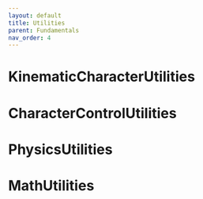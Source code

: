 ```yaml
---
layout: default
title: Utilities
parent: Fundamentals
nav_order: 4
---
```


# KinematicCharacterUtilities

# CharacterControlUtilities

# PhysicsUtilities

# MathUtilities